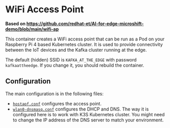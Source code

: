 # WiFi Access Point

**Based on https://github.com/redhat-et/AI-for-edge-microshift-demo/blob/main/wifi-ap**

This container creates a WiFi access point that can be run as a Pod on your Raspberry Pi 4 based Kubernetes cluster.
It is used to provide connectivity between the IoT devices and the Kafka cluster running at the edge.

The default (hidden) SSID is `KAFKA_AT_THE_EDGE` with password `kafkaattheedge`.
If you change it, you should rebuild the container.

## Configuration

The main configuration is in the following files:
* [`hostapf.conf`](./hostapd.conf) configures the access point.
* [`wlan0-dnsmasq.conf`](./wlan0-dnsmasq.conf) configures the DHCP and DNS.
  The way it is configured here is to work with K3S Kubernetes cluster. You might need to change the IP address of the DNS server to match your environment.
